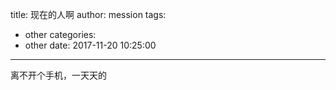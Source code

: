 title: 现在的人啊
author: mession
tags:
  - other
categories:
  - other
date: 2017-11-20 10:25:00
---
离不开个手机，一天天的